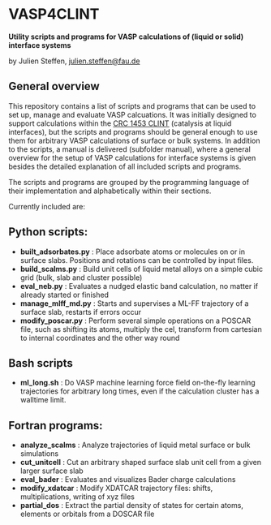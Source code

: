 # VASP4CLINT
**Utility scripts and programs for VASP calculations of (liquid or solid) interface systems**

by Julien Steffen, julien.steffen@fau.de

## General overview

This repository contains a list of scripts and programs that can be used to set up, manage and evaluate VASP
calcuations. It was initially designed to support calculations within the [CRC 1453 CLINT](https://www.sfb1452.research.fau.eu/) (catalysis at liquid
interfaces), but the scripts and programs should be general enough to use them for arbitrary VASP calculations
of surface or bulk systems.
In addition to the scripts, a manual is delivered (subfolder manual), where a general overview for the setup
of VASP calculations for interface systems is given besides the detailed explanation of all included scripts and programs.

The scripts and programs are grouped by the programming language of their implementation and alphabetically within their sections.

Currently included are:

## Python scripts:

 - **built_adsorbates.py** : Place adsorbate atoms or molecules on or in surface slabs. Positions and rotations can be controlled by input files.
 - **build_scalms.py** :  Build unit cells of liquid metal alloys on a simple cubic grid (bulk, slab and cluster possible)
 - **eval_neb.py** : Evaluates a nudged elastic band calculation, no matter if already started or finished
 - **manage_mlff_md.py** : Starts and supervises a ML-FF trajectory of a surface slab, restarts if errors occur
 - **modify_poscar.py** : Perform several simple operations on a POSCAR file, such as shifting its atoms, multiply the cel, transform from cartesian to internal coordinates and the other way round

## Bash scripts

 - **ml_long.sh** : Do VASP machine learning force field on-the-fly learning trajectories for arbitrary long times, even if the calculation cluster has a walltime limit.

## Fortran programs:

 - **analyze_scalms** : Analyze trajectories of liquid metal surface or bulk simulations
 - **cut_unitcell** : Cut an arbitrary shaped surface slab unit cell from a given larger surface slab
 - **eval_bader** : Evaluates and visualizes Bader charge calculations
 - **modify_xdatcar** : Modify XDATCAR trajectory files: shifts, multiplications, writing of xyz files
 - **partial_dos** : Extract the partial density of states for certain atoms, elements or orbitals from a DOSCAR file
 
